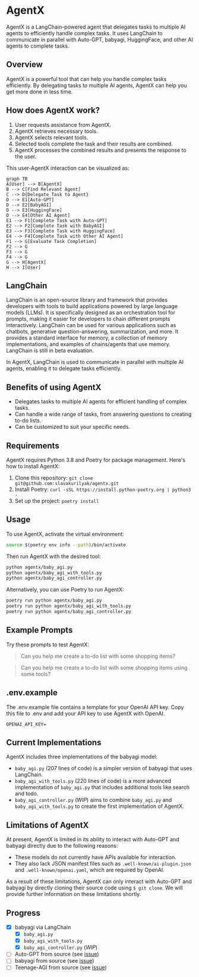 # AgentX

AgentX is a LangChain-powered agent that delegates tasks to multiple AI agents to efficiently handle complex tasks. It uses LangChain to communicate in parallel with Auto-GPT, babyagi, HuggingFace, and other AI agents to complete tasks.

## Overview

AgentX is a powerful tool that can help you handle complex tasks efficiently. By delegating tasks to multiple AI agents, AgentX can help you get more done in less time.

## How does AgentX work?

1. User requests assistance from AgentX.
2. AgentX retrieves necessary tools.
3. AgentX selects relevant tools.
4. Selected tools complete the task and their results are combined.
5. AgentX processes the combined results and presents the response to the user.

This user-AgentX interaction can be visualized as:

```mermaid
graph TB
A[User] --> B[AgentX]
B --> C[Find Relevant Agent]
C --> D{Delegate Task to Agent}
D --> E1[Auto-GPT]
D --> E2[BabyAGI]
D --> E3[HuggingFace]
D --> E4[Other AI Agent]
E1 --> F1[Complete Task with Auto-GPT]
E2 --> F2[Complete Task with BabyAGI]
E3 --> F3[Complete Task with HuggingFace]
E4 --> F4[Complete Task with Other AI Agent]
F1 --> G[Evaluate Task Completion]
F2 --> G
F3 --> G
F4 --> G
G --> H[AgentX]
H --> I[User]
```

## LangChain

LangChain is an open-source library and framework that provides developers with tools to build applications powered by large language models (LLMs). It is specifically designed as an orchestration tool for prompts, making it easier for developers to chain different prompts interactively. LangChain can be used for various applications such as chatbots, generative question-answering, summarization, and more. It provides a standard interface for memory, a collection of memory implementations, and examples of chains/agents that use memory. LangChain is still in beta evaluation.

In AgentX, LangChain is used to communicate in parallel with multiple AI agents, enabling it to delegate tasks efficiently.

## Benefits of using AgentX

-  Delegates tasks to multiple AI agents for efficient handling of complex tasks.
-  Can handle a wide range of tasks, from answering questions to creating to-do lists.
-  Can be customized to suit your specific needs.

## Requirements

AgentX requires Python 3.8 and Poetry for package management. Here's how to install AgentX:

1. Clone this repository: `git clone git@github.com:slavakurilyak/agentx.git`
2. Install Poetry: `curl -sSL https://install.python-poetry.org | python3 -`
3. Set up the project: `poetry install`

## Usage

To use AgentX, activate the virtual environment:

```bash
source $(poetry env info --path)/bin/activate
```

Then run AgentX with the desired tool:

```bash
python agentx/baby_agi.py
python agentx/baby_agi_with_tools.py
python agentx/baby_agi_controller.py
```

Alternatively, you can use Poetry to run AgentX:

```bash
poetry run python agentx/baby_agi.py
poetry run python agentx/baby_agi_with_tools.py
poetry run python agentx/baby_agi_controller.py
```

## Example Prompts

Try these prompts to test AgentX:

> Can you help me create a to-do list with some shopping items?

> Can you help me create a to-do list with some shopping items using some tools?

## .env.example

The .env.example file contains a template for your OpenAI API key. Copy this file to .env and add your API key to use AgentX with OpenAI.

```
OPENAI_API_KEY=
```

## Current Implementations

AgentX includes three implementations of the babyagi model:

-  `baby_agi.py` (207 lines of code) is a simpler version of babyagi that uses LangChain.
-  `baby_agi_with_tools.py` (220 lines of code) is a more advanced implementation of `baby_agi.py` that includes additional tools like search and todo.
-  `baby_agi_controller.py` (*WIP*) aims to combine `baby_agi.py` and `baby_agi_with_tools.py` to create the first implementation of AgentX.

## Limitations of AgentX

At present, AgentX is limited in its ability to interact with Auto-GPT and babyagi directly due to the following reasons:

-  These models do not currently have APIs available for interaction.
-  They also lack JSON manifest files such as `.well-known/ai-plugin.json` and `.well-known/openai.yaml`, which are required by OpenAI.

As a result of these limitations, AgentX can only interact with Auto-GPT and babyagi by directly cloning their source code using `$ git clone`. We will provide further information on these limitations shortly.

## Progress

-  [x] babyagi via LangChain
    - [x] `baby_agi.py`
    - [x] `baby_agi_with_tools.py`
    - [x] `baby_agi_controller.py` (*WIP*)
- [ ] Auto-GPT from source (see [issue](https://github.com/slavakurilyak/agentx/issues/1))
- [ ] babyagi from source (see [issue](https://github.com/slavakurilyak/agentx/issues/2))
- [ ] Teenage-AGI from source (see [issue](https://github.com/slavakurilyak/agentx/issues/3))
